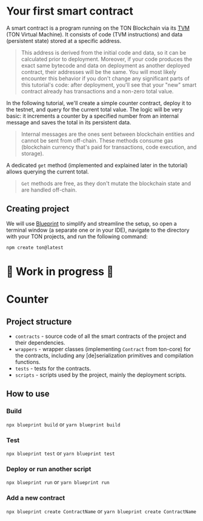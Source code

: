 # Your first smart contract

A smart contract is a program running on the TON Blockchain via its [TVM](https://docs.ton.org/v3/documentation/tvm/tvm-overview) (TON Virtual Machine). It consists of code (TVM instructions) and data (persistent state) stored at a specific address.

> This address is derived from the initial code and data, so it can be calculated prior to deployment. Moreover, if your code produces the exact same bytecode and data on deployment as another deployed contract, their addresses will be the same. You will most likely encounter this behavior if you don't change any significant parts of this tutorial's code: after deployment, you'll see that your "new" smart contract already has transactions and a non-zero total value.

In the following tutorial, we'll create a simple counter contract, deploy it to the testnet, and query for the current total value. The logic will be very basic: it increments a counter by a specified number from an internal message and saves the total in its persistent data.

> Internal messages are the ones sent between blockchain entities and cannot be sent from off-chain. These methods consume gas (blockchain currency that's paid for transactions, code execution, and storage).

A dedicated `get` method (implemented and explained later in the tutorial) allows querying the current total.

> `Get` methods are free, as they don't mutate the blockchain state and are handled off-chain.

## Creating project

We will use [Blueprint](https://github.com/ton-community/blueprint) to simplify and streamline the setup, so open a terminal window (a separate one or in your IDE), navigate to the directory with your TON projects, and run the following command:

```
npm create ton@latest
```

# 🚧 Work in progress 🚧 #

# Counter

## Project structure

-   `contracts` - source code of all the smart contracts of the project and their dependencies.
-   `wrappers` - wrapper classes (implementing `Contract` from ton-core) for the contracts, including any [de]serialization primitives and compilation functions.
-   `tests` - tests for the contracts.
-   `scripts` - scripts used by the project, mainly the deployment scripts.

## How to use

### Build

`npx blueprint build` or `yarn blueprint build`

### Test

`npx blueprint test` or `yarn blueprint test`

### Deploy or run another script

`npx blueprint run` or `yarn blueprint run`

### Add a new contract

`npx blueprint create ContractName` or `yarn blueprint create ContractName`
